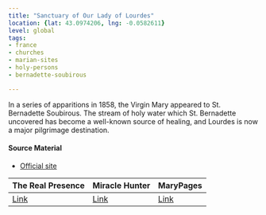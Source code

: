 ```yaml
---
title: "Sanctuary of Our Lady of Lourdes"
location: {lat: 43.0974206, lng: -0.0582611}
level: global
tags:
- france
- churches
- marian-sites
- holy-persons
- bernadette-soubirous

---
```



In a series of apparitions in 1858, the Virgin Mary appeared to St. Bernadette Soubirous.  The stream of holy water which St. Bernadette uncovered has become a well-known source of healing, and Lourdes is now a major pilgrimage destination.

#### Source Material

* [Official site](https://www.lourdes-france.org/)


| The Real Presence | Miracle Hunter | MaryPages |
| --- | --- | --- |
| [Link](http://www.therealpresence.org/eucharst/misc/BVM/40_LOURDES_140x96.pdf) | [Link](https://www.miraclehunter.com/marian_apparitions/approved_apparitions/lourdes/index.html) | [Link](https://www.marypages.com/lourdes-(frankrijk)-1858/) |





